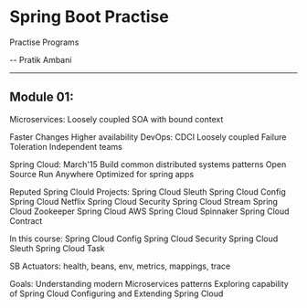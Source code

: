 # Spring Boot Practise

Practise Programs

-- Pratik Ambani


----------
Module 01:
----------
Microservices:
Loosely coupled SOA with bound context

Faster Changes
Higher availability
DevOps: CDCI
Loosely coupled
Failure Toleration
Independent teams

Spring Cloud:
March'15
Build common distributed systems patterns
Open Source
Run Anywhere
Optimized for spring apps

Reputed Spring Clould Projects:
Spring Cloud Sleuth
Spring Cloud Config
Spring Cloud Netflix
Spring Cloud Security
Spring Cloud Stream
Spring Cloud Zookeeper
Spring Cloud AWS
Spring Cloud Spinnaker
Spring Cloud Contract

In this course:
Spring Cloud Config
Spring Cloud Security
Spring Cloud Sleuth
Spring Cloud Task

SB Actuators:
health, beans, env, metrics, mappings, trace

Goals:
Understanding modern Microservices patterns
Exploring capability of Spring Cloud
Configuring and Extending Spring Cloud

